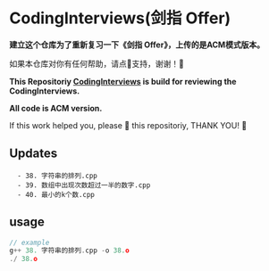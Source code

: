 # CodingInterviews(剑指 Offer)

**建立这个仓库为了重新复习一下《剑指 Offer》，上传的是ACM模式版本。**

如果本仓库对你有任何帮助，请点🌟支持，谢谢！🙏

**This Repositoriy [CodingInterviews](https://github.com/M3stark/CodingInterviews/) is build for reviewing  the CodingInterviews.**

**All code is ACM version.**

If this work helped you, please 🌟 this repositoriy, THANK YOU! 🙏



## Updates
```
  - 38. 字符串的排列.cpp
  - 39. 数组中出现次数超过一半的数字.cpp
  - 40. 最小的k个数.cpp
```





## usage

```c++
// example
g++ 38. 字符串的排列.cpp -o 38.o
./ 38.o
```

